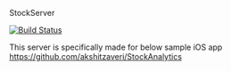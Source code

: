 StockServer

[![Build Status](https://travis-ci.org/akshitzaveri/StockServer.svg?branch=master)](https://travis-ci.org/akshitzaveri/StockServer)

This server is specifically made for below sample iOS app
https://github.com/akshitzaveri/StockAnalytics
